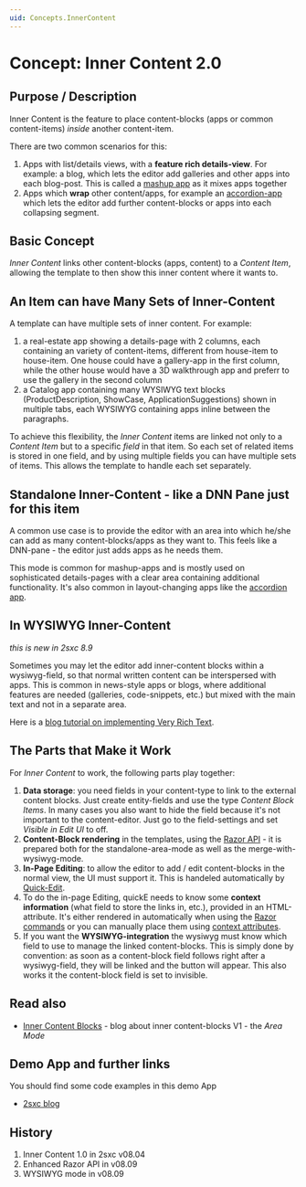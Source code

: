 ```yaml
---
uid: Concepts.InnerContent
---
```

# Concept: Inner Content 2.0

## Purpose / Description
Inner Content is the feature to place content-blocks (apps or common content-items) _inside_ another content-item. 

There are two common scenarios for this:

1. Apps with list/details views, with a **feature rich details-view**. For example: a blog, which lets the editor add galleries and other apps into each blog-post. This is called a [mashup app](https://en.wikipedia.org/wiki/Mashup_(web_application_hybrid)) as it mixes apps together
2. Apps which **wrap** other content/apps, for example an [accordion-app][accordion] which lets the editor add further content-blocks or apps into each collapsing segment.

## Basic Concept
_Inner Content_ links other content-blocks (apps, content) to a _Content Item_, allowing the template to then show this inner content where it wants to. 

## An Item can have Many Sets of Inner-Content
A template can have multiple sets of inner content. For example: 

1. a real-estate app showing a details-page with 2 columns, each containing an variety of content-items, different from house-item to house-item. One house could have a gallery-app in the first column, while the other house would have a 3D walkthrough app and preferr to use the gallery in the second column
2. a Catalog app containing many WYSIWYG text blocks (ProductDescription, ShowCase, ApplicationSuggestions) shown in multiple tabs, each WYSIWYG containing apps inline between the paragraphs. 

To achieve this flexibility, the _Inner Content_ items are linked not only to a _Content Item_ but to a specific _field_ in that item. So each set of related items is stored in one field, and by using multiple fields you can have multiple sets of items. This allows the template to handle each set separately. 

## Standalone Inner-Content - like a DNN Pane just for this item
A common use case is to provide the editor with an area into which he/she can add as many content-blocks/apps as they want to. This feels like a DNN-pane - the editor just adds apps as he needs them. 

This mode is common for mashup-apps and is mostly used on sophisticated details-pages with a clear area containing additional functionality. It's also common in
layout-changing apps like the [accordion app][accordion].

## In WYSIWYG Inner-Content
_this is new in 2sxc 8.9_

Sometimes you may let the editor add inner-content blocks within a wysiwyg-field, so that normal written content can be interspersed with apps. This is common in news-style apps or blogs, where additional features are needed (galleries, code-snippets, etc.) but mixed with the main text and not in a separate area. 

Here is a [blog tutorial on implementing Very Rich Text](http://2sxc.org/en/blog/post/tutorial-create-very-rich-text-inner-content-2-with-2sxc).

## The Parts that Make it Work
For _Inner Content_ to work, the following parts play together:

1. **Data storage**: you need fields in your content-type to link to the external content blocks. Just create entity-fields and use the type _Content Block Items_. In many cases you also want to hide the field because it's not important to the content-editor. Just go to the field-settings and set _Visible in Edit UI_ to off. 
2. **Content-Block rendering** in the templates, using the [Razor API](Razor-Content-Blocks) - it is prepared both for the standalone-area-mode as well as the merge-with-wysiwyg-mode. 
2. **In-Page Editing**: to allow the editor to add / edit content-blocks in the normal view, the UI must support it. This is handeled automatically by [Quick-Edit](Concept-Quick-Edit). 
3. To do the in-page Editing, quickE needs to know some **context information** (what field to store the links in, etc.), provided in an HTML-attribute. It's either rendered in automatically when using the [Razor commands](Razor-Content-Blocks) or you can manually place them using [context attributes](Razor-Edit.ContextAttributes).
4. If you want the **WYSIWYG-integration** the wysiwyg must know which field to use to manage the linked content-blocks. This is simply done by convention: as soon as a content-block field follows right after a wysiwyg-field, they will be linked and the button will appear. This also works it the content-block field is set to invisible. 

## Read also
* [Inner Content Blocks](http://2sxc.org/en/blog/post/designing-articles-with-inner-content-blocks-new-in-8-4-like-modules-inside-modules) - blog about inner content-blocks V1 - the _Area Mode_

## Demo App and further links
You should find some code examples in this demo App
* [2sxc blog](http://2sxc.org/en/apps/app/dnn-blog-app-for-dnn-dotnetnuke)

## History
1. Inner Content 1.0 in 2sxc v08.04
2. Enhanced Razor API in v08.09
3. WYSIWYG mode in v08.09


[accordion]:http://2sxc.org/en/apps/app/accordion-for-collapsible-sections
